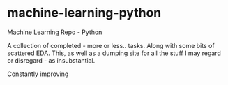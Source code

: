 # machine-learning-python

Machine Learning Repo - Python

A collection of completed - more or less.. tasks. Along with some bits of scattered EDA.
This, as well as a dumping site for all the stuff I may regard or disregard - as insubstantial.


Constantly improving
